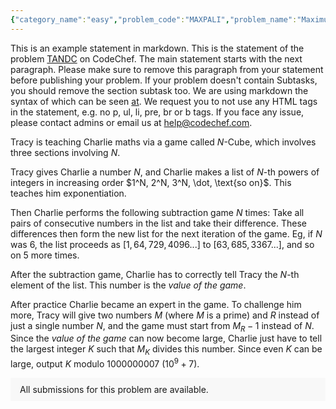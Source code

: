 ```yaml
---
{"category_name":"easy","problem_code":"MAXPALI","problem_name":"Maximum Palindrome","problemComponents":{"constraints":"- $1 \\leq T \\leq 1000$\n- $2 \\leq N \\leq 2 \\cdot 10^5$\n- Sum of $N$ over all tests is atmost $2 \\cdot 10^5$.\n- $S$ must contain only lowercase Latin alphabets.\n- $S$ must contain at least $2$ distinct characters.","constraintsState":true,"subtasks":"- 30 points : $1 \\leq R \\leq 10000$\n- 70 points : $1 \\leq R \\leq 10^9$\n","subtasksState":false,"inputFormat":"- The first line of input contains a single integer $T$, denoting the number of test cases. The description of $T$ test cases follows.\n- Each test case consists of a single line of input, containing one integer $N$ - the length of the string to be constructed.\n","inputFormatState":true,"outputFormat":"For each test case, output in a single line the string $S$ you construct.\n\n**Note:** You will get a `Wrong Answer` verdict if any of the following cases occur:\n- The length of the output string is not equal to $N$.\n- The output string has characters other than lowercase Latin alphabets, i.e, $[a-z]$.\n- The output string has all characters the same.\n- There exists a string $S\u0027$ of length $N$ with at least $2$ distinct characters, such that the output string has strictly fewer circular shifts being palindromes than $S\u0027$ does.\n","outputFormatState":true,"sampleTestCases":{"0":{"id":1,"input":"3\n2\n3\n6","output":"ab\ngcc\nabccba","explanation":"**Test Case $1$:** No palindrome is possible with a string of length $2$ having $2$ distinct characters.\n\n**Test Case $2$:** At most one circular shift of a string of length $3$ can be a palindrome. For the given string $\\verb+gcc+$, the circular shifts are $\\{\\verb+gcc, cgc, ccg+\\}$ of which only $\\verb+cgc+$ is a palindrome.\n\n**Test Case $3$:** At most two circular shifts of a string of length $6$ can be a palindrome. For the given string $\\verb+abccba+$, the circular shifts are $\\{\\verb+abccba, aabccb, baabcc, cbaabc, ccbaab, bccbaa+\\}$, out of which only the first and fourth strings are palindromes.\n","isDeleted":false}}},"video_editorial_url":"","languages_supported":{"0":"CPP14","1":"C","2":"JAVA","3":"PYTH 3.6","4":"CPP17","5":"PYTH","6":"PYP3","7":"CS2","8":"ADA","9":"PYPY","10":"TEXT","11":"PAS fpc","12":"NODEJS","13":"RUBY","14":"PHP","15":"GO","16":"HASK","17":"TCL","18":"PERL","19":"SCALA","20":"LUA","21":"kotlin","22":"BASH","23":"JS","24":"LISP sbcl","25":"rust","26":"PAS gpc","27":"BF","28":"CLOJ","29":"R","30":"D","31":"CAML","32":"FORT","33":"ASM","34":"swift","35":"FS","36":"WSPC","37":"LISP clisp","38":"SQL","39":"SCM guile","40":"PERL6","41":"ERL","42":"CLPS","43":"ICK","44":"NICE","45":"PRLG","46":"ICON","47":"COB","48":"SCM chicken","49":"PIKE","50":"SCM qobi","51":"ST","52":"SQLQ","53":"NEM"},"max_timelimit":1,"source_sizelimit":50000,"problem_author":"daanish_adm","problem_tester":"","date_added":"4-12-2021","tags":{"0":"daanish_adm","1":"easy","2":"sdelp21"},"problem_difficulty_level":"Unavailable","best_tag":"","editorial_url":"https://discuss.codechef.com/problems/MAXPALI","time":{"view_start_date":1638723600,"submit_start_date":1638723600,"visible_start_date":1638723600,"end_date":1735669800},"is_direct_submittable":false,"problemDiscussURL":"https://discuss.codechef.com/search?q=MAXPALI","is_proctored":false,"visitedContests":{},"layout":"problem"}
---
```

This is an example statement in markdown. This is the statement of the problem [TANDC](https://codechef.com/problems/TANDC) on CodeChef. The main statement starts with the next paragraph. Please make sure to remove this paragraph from your statement before publishing your problem. If your problem doesn't contain Subtasks, you should remove the section subtask too. We are using markdown the syntax of which can be seen [at](https://github.com/showdownjs/showdown/wiki/Showdown's-Markdown-syntax). We request you to not use any HTML tags in the statement, e.g. no p, ul, li, pre, br or b tags. If you face any issue, please contact admins or email us at help@codechef.com.

Tracy is teaching Charlie maths via a game called $N$-Cube, which involves three sections involving $N$.

Tracy gives Charlie a number $N$, and Charlie makes a list of $N$-th powers of integers in increasing order $1^N, 2^N, 3^N, \dot, \text{so on}$. This teaches him exponentiation.

Then Charlie performs the following subtraction game $N$ times: Take all pairs of consecutive numbers in the list and take their difference. These differences then form the new list for the next iteration of the game. Eg, if $N$ was 6, the list proceeds as $[1, 64, 729, 4096 ... ]$ to $[63, 685, 3367 ...]$, and so on $5$ more times.

After the subtraction game, Charlie has to correctly tell Tracy the $N$-th element of the list. This number is the *value of the game*.

After practice Charlie became an expert in the game. To challenge him more, Tracy will give two numbers $M$ (where $M$ is a prime) and $R$ instead of just a single number $N$, and the game must start from $M_R - 1$ instead of $N$. Since the *value of the game* can now become large, Charlie just have to tell the largest integer $K$ such that $M_K$ divides this number. Since even $K$ can be large, output $K$ modulo 1000000007 ($10^9 + 7$).

<aside style='background: #f8f8f8;padding: 10px 15px;'><div>All submissions for this problem are available.</div></aside>